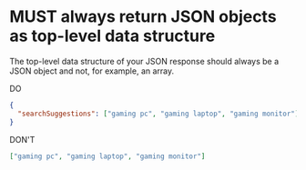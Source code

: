 # MUST always return JSON objects as top-level data structure

The top-level data structure of your JSON response should always be a JSON object and not, for example, an array.

DO

```json
{
  "searchSuggestions": ["gaming pc", "gaming laptop", "gaming monitor"]
}
```

DON'T

```json
["gaming pc", "gaming laptop", "gaming monitor"]
```
